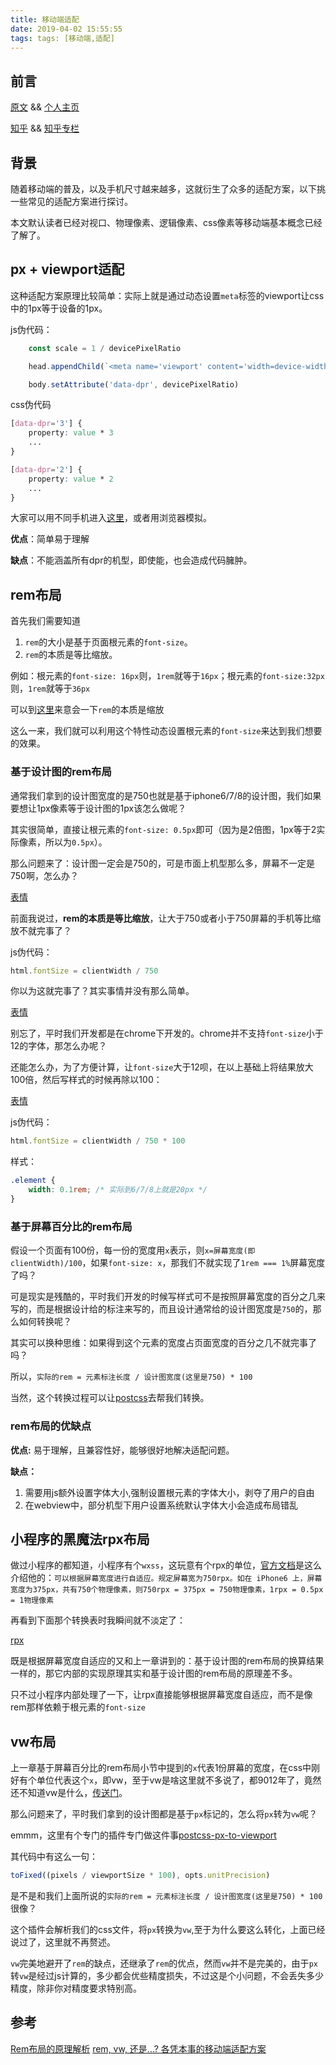 ```yaml
---
title: 移动端适配
date: 2019-04-02 15:55:55
tags: tags: [移动端,适配]
---
```


## 前言

[原文](https://jayzangwill.github.io/blog/2019/04/02/flexible/) && [个人主页](https://www.jayzangwill.cn)

[知乎](https://zhuanlan.zhihu.com/p/56943873) && [知乎专栏](https://zhuanlan.zhihu.com/jayzangwill)

## 背景

随着移动端的普及，以及手机尺寸越来越多，这就衍生了众多的适配方案，以下挑一些常见的适配方案进行探讨。

本文默认读者已经对视口、物理像素、逻辑像素、css像素等移动端基本概念已经了解了。

## px + viewport适配

这种适配方案原理比较简单：实际上就是通过动态设置`meta`标签的viewport让css中的1px等于设备的1px。

js伪代码： 

```javascript
    const scale = 1 / devicePixelRatio

    head.appendChild(`<meta name='viewport' content='width=device-width, initial-scale=${scale}, maximum-scale=${scale}, minimum-scale=${scale}, user-scalable='no'>`)

    body.setAttribute('data-dpr', devicePixelRatio)
```

css伪代码
```css
[data-dpr='3'] {
    property: value * 3
    ...
}

[data-dpr='2'] {
    property: value * 2
    ...
}
```

大家可以用不同手机进入[这里](https://www.jayzangwill.cn/demo/flexible1.html)，或者用浏览器模拟。

**优点**：简单易于理解

**缺点**：不能涵盖所有dpr的机型，即使能，也会造成代码臃肿。

## rem布局

首先我们需要知道

1. `rem`的大小是基于页面根元素的`font-size`。
2. `rem`的本质是等比缩放。

例如：根元素的`font-size: 16px`则，`1rem`就等于`16px`；根元素的`font-size:32px`则，`1rem`就等于`36px`

可以到[这里](https://www.jayzangwill.cn/demo/flexible2.html)来意会一下`rem`的本质是缩放

这么一来，我们就可以利用这个特性动态设置根元素的`font-size`来达到我们想要的效果。

### 基于设计图的rem布局

通常我们拿到的设计图宽度的是750也就是基于iphone6/7/8的设计图，我们如果要想让1px像素等于设计图的1px该怎么做呢？

其实很简单，直接让根元素的`font-size: 0.5px`即可（因为是2倍图，1px等于2实际像素，所以为`0.5px`）。

那么问题来了：设计图一定会是750的，可是市面上机型那么多，屏幕不一定是750啊，怎么办？

[表情](/blog/img/common/biaoqing1.png)

前面我说过，**rem的本质是等比缩放**，让大于750或者小于750屏幕的手机等比缩放不就完事了？

js伪代码：

```javascript
html.fontSize = clientWidth / 750
```

你以为这就完事了？其实事情并没有那么简单。

[表情](/blog/img/common/yaoming.jpeg)

别忘了，平时我们开发都是在chrome下开发的。chrome并不支持`font-size`小于12的字体，那怎么办呢？

还能怎么办，为了方便计算，让`font-size`大于12呗，在以上基础上将结果放大100倍，然后写样式的时候再除以100：

[表情](/blog/img/common/baobao.jpeg)

js伪代码：

```javascript
html.fontSize = clientWidth / 750 * 100
```

样式：

```css
.element {
    width: 0.1rem; /* 实际到6/7/8上就是20px */
}
```

### 基于屏幕百分比的rem布局

假设一个页面有100份，每一份的宽度用`x`表示，则`x=屏幕宽度(即clientWidth)/100`，如果`font-size: x`，那我们不就实现了`1rem === 1%`屏幕宽度了吗？

可是现实是残酷的，平时我们开发的时候写样式可不是按照屏幕宽度的百分之几来写的，而是根据设计给的标注来写的，而且设计通常给的设计图宽度是`750`的，那么如何转换呢？

其实可以换种思维：如果得到这个元素的宽度占页面宽度的百分之几不就完事了吗？

所以，`实际的rem = 元素标注长度 / 设计图宽度(这里是750) * 100`

当然，这个转换过程可以让[postcss](https://www.npmjs.com/package/px2rem)去帮我们转换。

### rem布局的优缺点

**优点:** 易于理解，且兼容性好，能够很好地解决适配问题。

**缺点：**

1. 需要用js额外设置字体大小,强制设置根元素的字体大小，剥夺了用户的自由
2. 在webview中，部分机型下用户设置系统默认字体大小会造成布局错乱

## 小程序的黑魔法rpx布局

做过小程序的都知道，小程序有个`wxss`，这玩意有个rpx的单位，[官方文档](https://developers.weixin.qq.com/miniprogram/dev/framework/view/wxss.html)是这么介绍他的：`可以根据屏幕宽度进行自适应。规定屏幕宽为750rpx。如在 iPhone6 上，屏幕宽度为375px，共有750个物理像素，则750rpx = 375px = 750物理像素，1rpx = 0.5px = 1物理像素`

再看到下面那个转换表时我瞬间就不淡定了：

[rpx](/blog/img/flexible/rpx.jpeg)

既是根据屏幕宽度自适应的又和上一章讲到的：基于设计图的rem布局的换算结果一样的，那它内部的实现原理其实和基于设计图的rem布局的原理差不多。

只不过小程序内部处理了一下，让rpx直接能够根据屏幕宽度自适应，而不是像rem那样依赖于根元素的`font-size`

## vw布局

上一章基于屏幕百分比的rem布局小节中提到的`x`代表1份屏幕的宽度，在css中刚好有个单位代表这个`x`，即vw，至于vw是啥这里就不多说了，都9012年了，竟然还不知道vw是什么，[传送门](https://developer.mozilla.org/zh-CN/docs/Web/CSS/length)。

那么问题来了，平时我们拿到的设计图都是基于`px`标记的，怎么将`px`转为`vw`呢？

emmm，这里有个专门的插件专门做这件事[postcss-px-to-viewport](https://github.com/evrone/postcss-px-to-viewport)

其代码中有这么一句：

```javascript
toFixed((pixels / viewportSize * 100), opts.unitPrecision)
```

是不是和我们上面所说的`实际的rem = 元素标注长度 / 设计图宽度(这里是750) * 100`很像？

这个插件会解析我们的css文件，将`px`转换为`vw`,至于为什么要这么转化，上面已经说过了，这里就不再赘述。

`vw`完美地避开了`rem`的缺点，还继承了`rem`的优点，然而`vw`并不是完美的，由于`px`转`vw`是经过js计算的，多少都会优些精度损失，不过这是个小问题，不会丢失多少精度，除非你对精度要求特别高。

## 参考

[Rem布局的原理解析](https://yanhaijing.com/css/2017/09/29/principle-of-rem-layout/)
[rem, vw, 还是...? 各凭本事的移动端适配方案](https://juejin.im/post/5bc07ebf6fb9a05d026119a9)